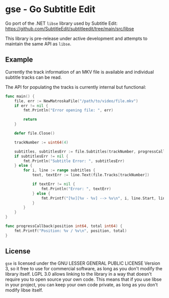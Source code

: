 # gse - Go Subtitle Edit

Go port of the .NET `libse` library used by Subtitle Edit: <https://github.com/SubtitleEdit/subtitleedit/tree/main/src/libse>

This library is pre-release under active development and attempts to maintain the same API as `libse`.

## Example
Currently the track information of an MKV file is available and individual subtitle tracks can be read.

The API for populating the tracks is currently internal but functional:
```go
func main() {
	file, err := NewMatroskaFile("/path/to/video/file.mkv")
	if err != nil {
		fmt.Println("Error opening file: ", err)

		return
	}

	defer file.Close()

	trackNumber := uint64(4)

	subtitles, subtitlesErr := file.Subtitles(trackNumber, progressCallback)
	if subtitlesErr != nil {
		fmt.Println("Subtitle Error: ", subtitlesErr)
	} else {
		for i, line := range subtitles {
			text, textErr := line.Text(file.Tracks[trackNumber])

			if textErr != nil {
				fmt.Println("Error: ", textErr)
			} else {
				fmt.Printf("[%v][%v - %v] --> %v\n", i, line.Start, line.End(), text)
			}
		}
	}
}

func progressCallback(position int64, total int64) {
	fmt.Printf("Position: %v / %v\n", position, total)
}
```

## License
`gse` is licensed under the GNU LESSER GENERAL PUBLIC LICENSE Version 3, 
so it free to use for commercial software, as long as you don't modify the library itself. 
LGPL 3.0 allows linking to the library in a way that doesn't require you to open source your own code. 
This means that if you use libse in your project, you can keep your own code private, 
as long as you don't modify libse itself.